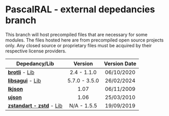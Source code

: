 # PascalRAL - external depedancies branch
This branch will host precompiled files that are necessary for some modules.
The files hosted here are from precompiled open source projects only. Any closed source or proprietary files must be acquired by their respective license providers.

| Depedancy/Lib | Version | Version Date |
|-----------|:-------:|:-------------:|
| **[brotli](https://github.com/eugeneilyin/mORMotBP)** - [Lib](https://github.com/google/brotli) | 2.4 - 1.1.0 | 06/10/2020 |
| **[libsagui](https://github.com/risoflora/brookframework)** - [Lib](https://github.com/risoflora/libsagui/releases) | 5.7.0 - 3.5.0 | 26/02/2024 |
| **[lkjson](https://sourceforge.net/projects/lkjson)** | 1.07 | 06/11/2009 |
| **[ujson](https://sourceforge.net/projects/is-webstart/)** | 1.06 | 25/03/2010 |
| **[zstandart - zstd](https://github.com/DenisAnisimov/ZSTD.pas)** - [Lib](https://github.com/facebook/zstd/releases) | N/A - 1.5.5 | 19/09/2019 |
